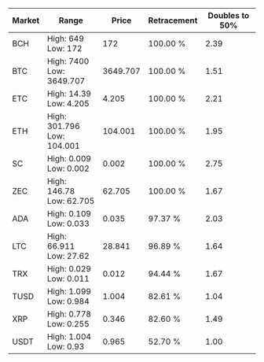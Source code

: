 | Market | Range | Price| Retracement | Doubles to 50% |
| --- | --- | --- | --- | --- |
| BCH | High: 649<br />Low: 172 | 172 | 100.00 % | 2.39 |
| BTC | High: 7400<br />Low: 3649.707 | 3649.707 | 100.00 % | 1.51 |
| ETC | High: 14.39<br />Low: 4.205 | 4.205 | 100.00 % | 2.21 |
| ETH | High: 301.796<br />Low: 104.001 | 104.001 | 100.00 % | 1.95 |
| SC | High: 0.009<br />Low: 0.002 | 0.002 | 100.00 % | 2.75 |
| ZEC | High: 146.78<br />Low: 62.705 | 62.705 | 100.00 % | 1.67 |
| ADA | High: 0.109<br />Low: 0.033 | 0.035 | 97.37 % | 2.03 |
| LTC | High: 66.911<br />Low: 27.62 | 28.841 | 96.89 % | 1.64 |
| TRX | High: 0.029<br />Low: 0.011 | 0.012 | 94.44 % | 1.67 |
| TUSD | High: 1.099<br />Low: 0.984 | 1.004 | 82.61 % | 1.04 |
| XRP | High: 0.778<br />Low: 0.255 | 0.346 | 82.60 % | 1.49 |
| USDT | High: 1.004<br />Low: 0.93 | 0.965 | 52.70 % | 1.00 |
